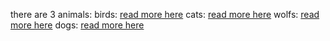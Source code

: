 there are 3 animals:
birds: [read more here](./bird.md)
cats: [read more here](./cat.md)
wolfs: [read more here](./wolf.md)
dogs: [read more here](./dog.md)
